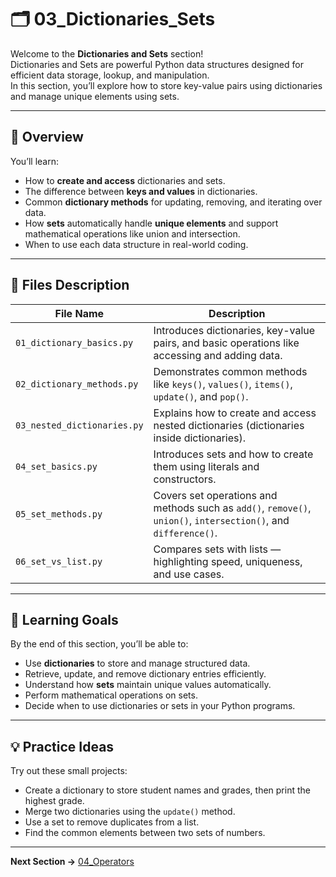 # 🗂️ 03_Dictionaries_Sets

Welcome to the **Dictionaries and Sets** section!  
Dictionaries and Sets are powerful Python data structures designed for efficient data storage, lookup, and manipulation.  
In this section, you’ll explore how to store key-value pairs using dictionaries and manage unique elements using sets.

---

## 📘 Overview

You’ll learn:
- How to **create and access** dictionaries and sets.  
- The difference between **keys and values** in dictionaries.  
- Common **dictionary methods** for updating, removing, and iterating over data.  
- How **sets** automatically handle **unique elements** and support mathematical operations like union and intersection.  
- When to use each data structure in real-world coding.

---

## 🧩 Files Description

| File Name | Description |
|------------|-------------|
| `01_dictionary_basics.py` | Introduces dictionaries, key-value pairs, and basic operations like accessing and adding data. |
| `02_dictionary_methods.py` | Demonstrates common methods like `keys()`, `values()`, `items()`, `update()`, and `pop()`. |
| `03_nested_dictionaries.py` | Explains how to create and access nested dictionaries (dictionaries inside dictionaries). |
| `04_set_basics.py` | Introduces sets and how to create them using literals and constructors. |
| `05_set_methods.py` | Covers set operations and methods such as `add()`, `remove()`, `union()`, `intersection()`, and `difference()`. |
| `06_set_vs_list.py` | Compares sets with lists — highlighting speed, uniqueness, and use cases. |

---

## 🎯 Learning Goals

By the end of this section, you’ll be able to:
- Use **dictionaries** to store and manage structured data.  
- Retrieve, update, and remove dictionary entries efficiently.  
- Understand how **sets** maintain unique values automatically.  
- Perform mathematical operations on sets.  
- Decide when to use dictionaries or sets in your Python programs.  

---

## 💡 Practice Ideas

Try out these small projects:
- Create a dictionary to store student names and grades, then print the highest grade.  
- Merge two dictionaries using the `update()` method.  
- Use a set to remove duplicates from a list.  
- Find the common elements between two sets of numbers.  

---

**Next Section →** [04_Operators](../04_Operators/README.md)
